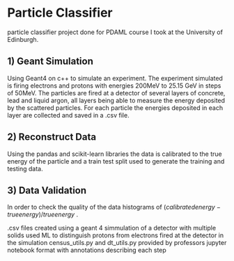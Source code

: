 # Particle Classifier
particle classifier project done for PDAML course I took at the University of Edinburgh.

## 1) Geant Simulation
Using Geant4 on c++ to simulate an experiment. The experiment simulated is firing electrons and protons with energies 200MeV to 25.15 GeV in steps of 50MeV. The particles are fired at a detector of several layers of concrete, lead and liquid argon, all layers being able to measure the energy deposited by the scattered particles. For each particle the energies deposited in each layer are collected and saved in a .csv file.

## 2) Reconstruct Data
Using the pandas and scikit-learn libraries the data is calibrated to the true energy of the particle and a train test split used to generate the training and testing data.

## 3) Data Validation
In order to check the quality of the data histograms of $(calibrated energy - true energy)/true energy$ .

.csv files created using a geant 4 simmulation of a detector with multiple solids
used ML to distinguish protons from electrons fired at the detector in the simulation
census_utils.py and dt_utils.py provided by professors
jupyter notebook format with annotations describing each step
